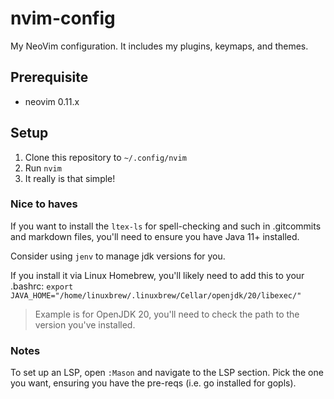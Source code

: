 # nvim-config
My NeoVim configuration. It includes my plugins, keymaps, and themes.

## Prerequisite

- neovim 0.11.x

## Setup

1. Clone this repository to `~/.config/nvim`
2. Run `nvim`
3. It really is that simple!


### Nice to haves

If you want to install the `ltex-ls` for spell-checking and such in .gitcommits and markdown files, you'll need to ensure you have Java 11+ installed.

Consider using `jenv` to manage jdk versions for you.

If you install it via Linux Homebrew, you'll likely need to add this to your .bashrc:
`export JAVA_HOME="/home/linuxbrew/.linuxbrew/Cellar/openjdk/20/libexec/"`

> Example is for OpenJDK 20, you'll need to check the path to the version you've installed.

### Notes

To set up an LSP, open `:Mason` and navigate to the LSP section. Pick the one you want, ensuring you have the pre-reqs (i.e. go installed for gopls).
